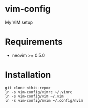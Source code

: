 # vim-config
My VIM setup

# Requirements

* neovim >= 0.5.0

# Installation

    git clone <this-repo>
    ln -s vim-config/vimrc ~/.vimrc
    ln -s vim-config/vim ~/.vim
    ln -s vim-config/nvim ~/.config/nvim
